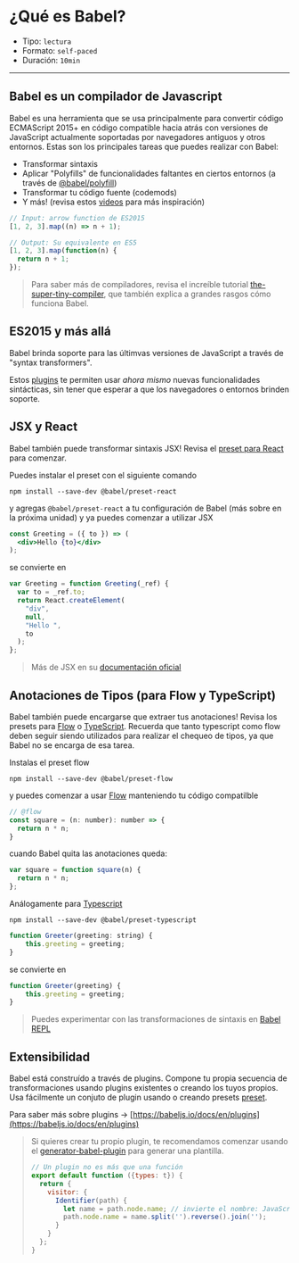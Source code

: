 # ¿Qué es Babel?

* Tipo: `lectura`
* Formato: `self-paced`
* Duración: `10min`

***

## Babel es un compilador de Javascript

Babel es una herramienta que se usa principalmente para convertir código
ECMAScript 2015+ en código compatible hacia atrás con versiones de JavaScript
actualmente soportadas por navegadores antiguos y otros entornos.
Estas son los principales tareas que puedes realizar con Babel:

* Transformar sintaxis
* Aplicar "Polyfills" de funcionalidades faltantes en ciertos entornos
  (a través de [@babel/polyfill](https://babeljs.io/docs/en/babel-polyfill))
* Transformar tu código fuente (codemods)
* Y más! (revisa estos [videos](https://babeljs.io/videos.html) para más inspiración)

```js
// Input: arrow function de ES2015
[1, 2, 3].map((n) => n + 1);

// Output: Su equivalente en ES5
[1, 2, 3].map(function(n) {
  return n + 1;
});
```

> Para saber más de compiladores, revisa el increíble tutorial
> [the-super-tiny-compiler](https://github.com/thejameskyle/the-super-tiny-compiler),
> que también explica a grandes rasgos cómo funciona Babel.

## ES2015 y más allá

Babel brinda soporte para las últimvas versiones de JavaScript a través de
"syntax transformers".

Estos [plugins](https://babeljs.io/docs/en/plugins) te permiten
usar *ahora mismo* nuevas funcionalidades sintácticas, sin tener que esperar a
que los navegadores o entornos brinden soporte.

## JSX y React

Babel también puede transformar sintaxis JSX! Revisa el [preset para React](https://babeljs.io/docs/en/babel-preset-react)
para comenzar.

Puedes instalar el preset con el siguiente comando

```shell
npm install --save-dev @babel/preset-react
```

y agregas `@babel/preset-react` a tu configuración de Babel
(más sobre en la próxima unidad) y ya puedes comenzar a utilizar JSX

```jsx
const Greeting = ({ to }) => (
  <div>Hello {to}</div>
);
```

se convierte en

```js
var Greeting = function Greeting(_ref) {
  var to = _ref.to;
  return React.createElement(
    "div",
    null,
    "Hello ",
    to
  );
};
```

> Más de JSX en su [documentación oficial](https://facebook.github.io/jsx/)

## Anotaciones de Tipos (para Flow y TypeScript)

Babel también puede encargarse que extraer tus anotaciones!
Revisa los presets para [Flow](https://babeljs.io/docs/en/babel-preset-flow)
o [TypeScript](https://babeljs.io/docs/en/babel-preset-typescript).
Recuerda que tanto typescript como flow deben seguir siendo utilizados para realizar
el chequeo de tipos, ya que Babel no se encarga de esa tarea.

Instalas el preset flow

```shell
npm install --save-dev @babel/preset-flow
```

y puedes comenzar a usar [Flow](https://flow.org/) manteniendo
tu código compatilble

```js
// @flow
const square = (n: number): number => {
  return n * n;
}
```

cuando Babel quita las anotaciones queda:

```js
var square = function square(n) {
  return n * n;
};
```

Análogamente para [Typescript](https://www.typescriptlang.org/)

```shell
npm install --save-dev @babel/preset-typescript
```

```js
function Greeter(greeting: string) {
    this.greeting = greeting;
}
```

se convierte en

```js
function Greeter(greeting) {
    this.greeting = greeting;
}
```

> Puedes experimentar con las transformaciones de sintaxis
> en [Babel REPL](https://babeljs.io/repl)

## Extensibilidad

Babel está construído a través de plugins.
Compone tu propia secuencia de transformaciones usando plugins existentes
o creando los tuyos propios.
Usa fácilmente un conjuto de plugin usando o creando presets
[preset](https://babeljs.io/docs/en/presets).

Para saber más sobre plugins → [https://babeljs.io/docs/en/plugins](https://babeljs.io/docs/en/plugins)

> Si quieres crear tu propio plugin, te recomendamos
> comenzar usando el
> [generator-babel-plugin](https://github.com/babel/generator-babel-plugin)
> para generar una plantilla.
> ```javascript
> // Un plugin no es más que una función
> export default function ({types: t}) {
>   return {
>     visitor: {
>       Identifier(path) {
>         let name = path.node.name; // invierte el nombre: JavaScript -> > tpircSavaJ
>         path.node.name = name.split('').reverse().join('');
>       }
>     }
>   };
> }
> ```

